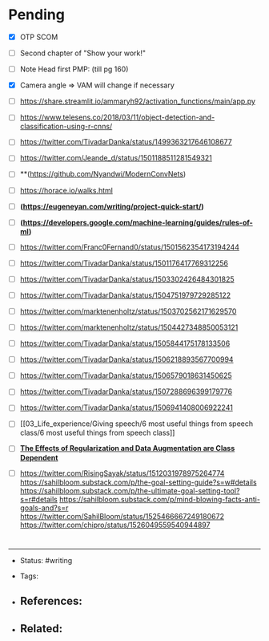 # Pending
- [x] OTP SCOM
- [ ] Second chapter of "Show your work!"
- [ ] Note Head first PMP: (till pg 160)
- [x] Camera angle => VAM will change if necessary
- [ ] https://share.streamlit.io/ammaryh92/activation_functions/main/app.py
- [ ] https://www.telesens.co/2018/03/11/object-detection-and-classification-using-r-cnns/
- [ ] https://twitter.com/TivadarDanka/status/1499363217646108677
- [ ] https://twitter.com/Jeande_d/status/1501188511281549321
- [ ] **(https://github.com/Nyandwi/ModernConvNets)
- [ ] https://horace.io/walks.html
- [ ] **(https://eugeneyan.com/writing/project-quick-start/)**
- [ ] **(https://developers.google.com/machine-learning/guides/rules-of-ml)**
- [ ] https://twitter.com/Franc0Fernand0/status/1501562354173194244
- [ ] https://twitter.com/TivadarDanka/status/1501176417769312256
- [ ] https://twitter.com/TivadarDanka/status/1503302426484301825
- [ ] https://twitter.com/TivadarDanka/status/1504751979729285122
- [ ] https://twitter.com/marktenenholtz/status/1503702562171629570
- [ ] https://twitter.com/marktenenholtz/status/1504427348850053121
- [ ] https://twitter.com/TivadarDanka/status/1505844175178133506
- [ ] https://twitter.com/TivadarDanka/status/1506218893567700994
- [ ] https://twitter.com/TivadarDanka/status/1506579018631450625
- [ ] https://twitter.com/TivadarDanka/status/1507288696399179776
- [ ] https://twitter.com/TivadarDanka/status/1506941408006922241
- [ ] [[03_Life_experience/Giving speech/6 most useful things from speech class/6 most useful things from speech class]]
- [ ] [**The Effects of Regularization and Data Augmentation are Class Dependent**](https://arxiv.org/abs/2204.03632)
- [ ] https://twitter.com/RisingSayak/status/1512031978975264774
https://sahilbloom.substack.com/p/the-goal-setting-guide?s=w#details
https://sahilbloom.substack.com/p/the-ultimate-goal-setting-tool?s=r#details
https://sahilbloom.substack.com/p/mind-blowing-facts-anti-goals-and?s=r
https://twitter.com/SahilBloom/status/1525466667249180672
https://twitter.com/chipro/status/1526049559540944897






# 

---
- Status: #writing

- Tags: 

- References:
	- 

- Related:
	- 
